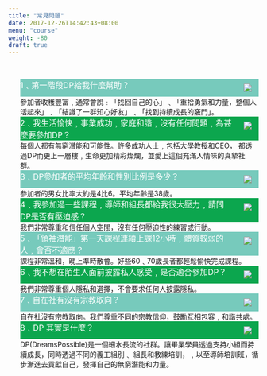 ```yaml
---
title: "常見問題"
date: 2017-12-26T14:42:43+08:00
menu: "course"
weight: -80
draft: true
---
```

<div class="course-content">
<br>
<ul style="list-style:none" class="faq" >

 

  <li class="q" style="background-color:#77CABC">
  <div class="columns">
    <div class="column is-11">
    <font style="font-size:16px;color:white">1﹑第一階段DP給我什麼幫助？</font>
    </div>
    <div class="column is-1">
    <img style="min-width:20px; margin:10px;display:inline;float:right;" src="/img/arrow.svg">
</div>
</div>
  </li>

  <li class="a">
  <font>參加者收穫豐富﹐通常會說﹕「找回自己的心」﹑「重拾勇氣和力量，整個人活起來」﹑「結識了一群知心好友」﹑「找到持續成長的竅門」。</font>
  </li>

   

  <li class="q" style="background-color:#0CA64E">
  <div class="columns">
    <div class="column is-11">
   <font style="font-size:16px;color:white">2﹑我生活愉快﹐事業成功﹐家庭和諧﹐沒有任何問題﹐為甚麼要參加DP？</font>
</div>
<div class="column is-1">
   <img style="min-width:20px; margin:10px;display:inline;float:right;" src="/img/arrow.svg">
   </div>
   </div>
  </li>

  <li class="a"><font>每個人都有無窮潛能和可能性。許多成功人士﹐包括大學教授和CEO， 都透過DP而更上一層樓﹐生命更加精彩燦爛，並愛上這個充滿人情味的真摯社群。</font></li>

 
 <li class="q" style="background-color:#77CABC">
<div class="columns">
    <div class="column is-11">
   <font style="font-size:16px;color:white"> 3﹑DP參加者的平均年齡和性別比例是多少？</font>
   </div>
<div class="column is-1">
    <img style="min-width:20px; margin:10px;display:inline;float:right;" src="/img/arrow.svg">
</div>
   </div>
  </li>

  <li class="a"><font>參加者的男女比率大約是4比6。平均年齡是38歲。</font></li>
 

  <li class="q" style="background-color:#0CA64E">
<div class="columns">
    <div class="column is-11">
   <font style="font-size:16px;color:white"> 4﹑我參加過一些課程﹐導師和組長都給我很大壓力﹐請問DP是否有壓迫感？</font>
   </div>
<div class="column is-1">
    <img style="min-width:20px; margin:10px;display:inline;float:right;" src="/img/arrow.svg">
</div>
   </div>
  </li>

  <li class="a"><font>我們非常尊重和信任個人空間，沒有任何壓迫性的練習或行動。</font></li>
    <li class="q" style="background-color:#77CABC">
<div class="columns">
    <div class="column is-11">
   <font style="font-size:16px;color:white"> 5﹑「領袖潛能」第一天課程連續上課12小時﹐體質較弱的人﹐會否不適應？</font>
   </div>
<div class="column is-1">
    <img style="min-width:20px; margin:10px;display:inline;float:right;" src="/img/arrow.svg">
</div>
   </div>
  </li>

  <li class="a"><font>課程非常溫和，晚上準時散會。好些60﹑70歲長者都輕鬆愉快完成課程。</font></li>
    <li class="q" style="background-color:#0CA64E">
<div class="columns">
    <div class="column is-11">
   <font style="font-size:16px;color:white"> 6﹑我不想在陌生人面前披露私人感受﹐是否適合參加DP？</font>
   </div>
<div class="column is-1">
    <img style="min-width:20px; margin:10px;display:inline;float:right;" src="/img/arrow.svg">
</div>
   </div>
  </li>

  <li class="a"><font>我們非常尊重個人隱私和選擇，不會要求任何人披露隱私。</font></li>
    <li class="q" style="background-color:#77CABC">
<div class="columns">
    <div class="column is-11">
   <font style="font-size:16px;color:white"> 7﹑自在社有沒有宗教取向？</font>
   </div>
<div class="column is-1">
    <img style="min-width:20px; margin:10px;display:inline;float:right;" src="/img/arrow.svg">
</div>
   </div>
  </li>

  <li class="a"><font>自在社沒有宗教取向。我們尊重不同的宗教信仰，鼓勵互相包容﹐和諧共處。</font></li>
    <li class="q" style="background-color:#0CA64E">
<div class="columns">
    <div class="column is-11">
   <font style="font-size:16px;color:white">8﹑DP 其實是什麼？</font>
   </div>
<div class="column is-1">
    <img style="min-width:20px; margin:10px;display:inline;float:right;" src="/img/arrow.svg">
</div>
   </div>
  </li>

  <li class="a"><font>DP(DreamsPossible)是一個細水長流的社群。讓畢業學員透過支持小組而持續成長，同時透過不同的義工組別﹑ 組長和教練培訓，﹐以至導師培訓班，循步漸進去貢獻自己，發揮自己的無窮潛能和力量。</font></li>
 
</ul>
<br>
</div>